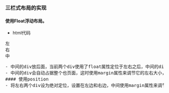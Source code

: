 ### 三栏式布局的实现
#### 使用Float浮动布局。
-  html代码
<pre>
<div1 class="left">左</div1>
<div1 class="right">右</div1>
<div1 class="center">中</div1>
<pre>
- 中间的div放后面，当前两个div使用了float属性定位于左右之后，中间的div自动就上去了。
- 中间的div会自动占据整个也页面，这时使用margin属性来调节它的左右大小，达到边上两栏固定，中间自适应。
#### 使用position
- 将左右两个div设为绝对定位，设置在左边和右边，中间使用margin属性来调节大小，也能达到自适应的目的，但是弊端很大，屏幕很小时，很难看，并且两边的div会重合，不推荐这种。

